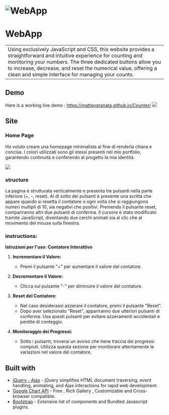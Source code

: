 # ![WebApp](https://i.postimg.cc/L6q3MRMx/counter-screen.png)
# WebApp
<table>
<tr>
<td>
Using exclusively JavaScript and CSS, this website provides a straightforward and intuitive experience for counting and monitoring your numbers. The three dedicated buttons allow you to increase, decrease, and reset the numerical value, offering a clean and simple interface for managing your counts. 
</td>
</tr>
</table>


## Demo
Here is a working live demo :  https://matteogranata.github.io/Counter/
![](https://komarev.com/ghpvc/?username=MatteoGranata&color=dc143c=flat-square)

## Site

### Home Page
Ho voluto creare una homepage minimalista al fine di renderla chiara e concisa. I colori utilizzati sono gli stessi presenti nel mio portfolio, garantendo continuità e conferendo al progetto la mia identità.

![](https://i.postimg.cc/L6q3MRMx/counter-screen.png)

### structure
La pagina è strutturata verticalmente e presenta tre pulsanti nella parte inferiore (+, -, reset). Al di sotto dei pulsanti è presente una scritta che appare quando si resetta il contatore o ogni volta che si raggiungono numeri multipli di 10, sia negativi che positivi. Premendo il pulsante reset, compariranno altri due pulsanti di conferma. Il cursore è stato modificato tramite JavaScript, diventando due cerchi animati sia al clic che al movimento del mouse sulla finestra.


### instructions:
**Istruzioni per l'uso: Contatore Interattivo**

1. **Incrementare il Valore:**
   - Premi il pulsante "+" per aumentare il valore del contatore.

2. **Decrementare il Valore:**
   - Clicca sul pulsante "-" per diminuire il valore del contatore.

3. **Reset del Contatore:**
   - Nel caso desiderassi azzerare il contatore, premi il pulsante "Reset".
   - Dopo aver selezionato "Reset", appariranno due ulteriori pulsanti di conferma. Usa questi pulsanti per evitare azzeramenti accidentali e perdite di conteggio.

4. **Monitoraggio dei Progressi:**
   - Sotto i pulsanti, troverai un avviso che tiene traccia dei progressi compiuti. Utilizza questa sezione per monitorare attentamente le variazioni nel valore del contatore.

## Built with 

- [jQuery - Ajax](http://www.w3schools.com/jquery/jquery_ref_ajax.asp) - jQuery simplifies HTML document traversing, event handling, animating, and Ajax interactions for rapid web development.
- [Google Chart API](https://developers.google.com/chart/interactive/docs/quick_start) - Free , Rich Gallery , Customizable and Cross-browser compatible.
- [Bootstrap](http://getbootstrap.com/) - Extensive list of components and  Bundled Javascript plugins.


